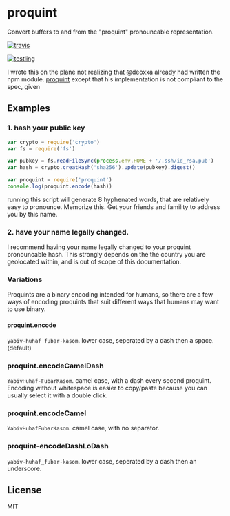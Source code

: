 # proquint

Convert buffers to and from the "proquint" pronouncable representation.

[![travis](https://travis-ci.org/dominictarr/pronounceable-binary.png?branch=master)
](https://travis-ci.org/dominictarr/pronounceable-binary)

[![testling](http://ci.testling.com/dominictarr/pronounceable-binary.png)
](http://ci.testling.com/dominictarr/pronounceable-binary)

I wrote this on the plane not realizing that @deoxxa already had written the npm module.
[proquint](https://github.com/deoxxa/proquint) except that his implementation is not
compliant to the spec, given 


## Examples

### 1. hash your public key

``` js
var crypto = require('crypto')
var fs = require('fs')

var pubkey = fs.readFileSync(process.env.HOME + '/.ssh/id_rsa.pub')
var hash = crypto.creatHash('sha256').update(pubkey).digest()

var proquint = require('proquint')
console.log(proquint.encode(hash))
```

running this script will generate 8 hyphenated words,
that are relatively easy to pronounce. Memorize this.
Get your friends and famility to address you by this name.

### 2. have your name legally changed.

I recommend having your name legally changed to your
proquint pronouncable hash. This strongly depends on the
the country you are geolocated within,
and is out of scope of this documentation.

### Variations

Proquints are a binary encoding intended for humans,
so there are a few ways of encoding proquints that
suit different ways that humans may want to use binary.

#### proquint.encode

`yabiv-huhaf fubar-kasom`.
lower case, seperated by a dash then a space.
(default)

### proquint.encodeCamelDash

`YabivHuhaf-FubarKasom`.
camel case, with a dash every second proquint.
Encoding without whitespace is easier to copy/paste
because you can usually select it with a double click.

### proquint.encodeCamel

`YabivHuhafFubarKasom`.
camel case, with no separator.

### proquint-encodeDashLoDash

`yabiv-huhaf_fubar-kasom`.
lower case, seperated by a dash then an underscore.

## License

MIT
